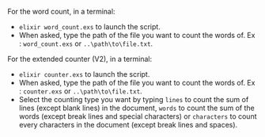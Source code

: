 For the word count, in a terminal: 
- `elixir word_count.exs` to launch the script.
- When asked, type the path of the file you want to count the words of. Ex : `word_count.exs` or `..\path\to\file.txt`.

For the extended counter (V2), in a terminal:
- `elixir counter.exs` to launch the script.
- When asked, type the path of the file you want to count the words of. Ex : `counter.exs` or `..\path\to\file.txt`.
- Select the counting type you want by typing `lines` to count the sum of lines (except blank lines) in the document, `words` to count the sum of the words (except break lines and special characters) or `characters` to count every characters in the document (except break lines and spaces).